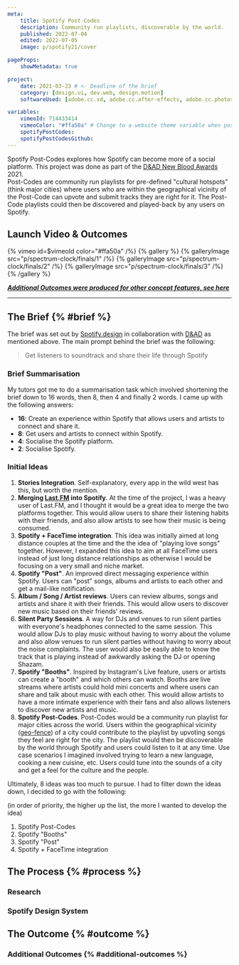 ```yaml
---
meta:
    title: Spotify Post-Codes
    description: Community run playlists, discoverable by the world.
    published: 2022-07-04
    edited: 2022-07-05
    image: p/spotify21/cover

pageProps:
    showMetadata: true

project:
    date: 2021-03-23 # <- Deadline of the brief
    category: [design.ui, dev.web, design.motion]
    softwareUsed: [adobe.cc.xd, adobe.cc.after-effects, adobe.cc.photoshop]

variables:
    vimeoId: 714433414
    vimeoColor: "#ffa50a" # Change to a website theme variable when possible
    spotifyPostCodes: 
    spotifyPostCodesGithub:
---
```

Spotify Post-Codes explores how Spotify can become more of a social platform. This project was done as part of the [D&AD New Blood Awards](https://www.dandad.org/en/d-ad-new-blood-awards/) 2021.  
Post-Codes are community run playlists for pre-defined "cultural hotspots" (think major cities) where users who are within the geographical vicinity of the Post-Code can upvote and submit tracks they are right for it. The Post-Code playlists could then be discovered and played-back by any users on Spotify.

## Launch Video & Outcomes
{% vimeo id=$vimeoId color="#ffa50a" /%}
{% gallery %}
    {% galleryImage src="p/spectrum-clock/finals/1" /%}
    {% galleryImage src="p/spectrum-clock/finals/2" /%}
    {% galleryImage src="p/spectrum-clock/finals/3" /%}
{% /gallery %}

***[Additional Outcomes were produced for other concept features, see here](#additional-outcomes)***

---

## The Brief {% #brief %}
The brief was set out by [Spotify.design](https://spotify.design/) in collaboration with [D&AD](https://www.dandad.org) as mentioned above. The main prompt behind the brief was the following:

> Get listeners to soundtrack and share their life through Spotify

### Brief Summarisation
My tutors got me to do a summarisation task which involved shortening the brief down to 16 words, then 8, then 4 and finally 2 words. I came up with the following answers:
- **16**: Create an experience within Spotify that allows users and artists to connect and share it.
- **8**: Get users and artists to connect within Spotify.
- **4**: Socialise the Spotify platform.
- **2**: Socialise Spotify.

### Initial Ideas
1. **Stories Integration**. Self-explanatory, every app in the wild west has this, but worth the mention.
2. **Merging [Last.FM](https://last.fm/) into Spotify**. At the time of the project, I was a heavy user of Last.FM, and I thought it would be a great idea to merge the two platforms together. This would allow users to share their listening habits with their friends, and also allow artists to see how their music is being consumed.
3. **Spotify + FaceTime integration**. This idea was initially aimed at long distance couples at the time and the the idea of "playing love songs" together. However, I expanded this idea to aim at all FaceTime users instead of just long distance relationships as otherwise I would be focusing on a very small and niche market.
4. **Spotify "Post"**. An improved direct messaging experience within Spotify. Users can "post" songs, albums and artists to each other and get a mail-like notification.
5. **Album / Song / Artist reviews**. Users can review albums, songs and artists and share it with their friends. This would allow users to discover new music based on their friends' reviews.
6. **Silent Party Sessions**. A way for DJs and venues to run silent parties with everyone's headphones connected to the same session. This would allow DJs to play music without having to worry about the volume and also allow venues to run silent parties without having to worry about the noise complaints. The user would also be easily able to know the track that is playing instead of awkwardly asking the DJ or opening Shazam.
7. **Spotify "Booths"**. Inspired by Instagram's Live feature, users or artists can create a "booth" and which others can watch. Booths are live streams where artists could hold mini concerts and where users can share and talk about music with each other. This would allow artists to have a more intimate experience with their fans and also allows listeners to discover new artists and music.
8. **Spotify Post-Codes**. Post-Codes would be a community run playlist for major cities across the world. Users within the geographical vicinity ([geo-fence](https://en.wikipedia.org/wiki/Geo-fence)) of a city could contribute to the playlist by upvoting songs they feel are right for the city. The playlist would then be discoverable by the world through Spotify and users could listen to it at any time. Use case scenarios I imagined involved trying to learn a new language, cooking a new cuisine, etc. Users could tune into the sounds of a city and get a feel for the culture and the people.

Ultimately, 8 ideas was too much to pursue. I had to filter down the ideas down, I decided to go with the following:

(in order of priority, the higher up the list, the more I wanted to develop the idea)
1. Spotify Post-Codes
2. Spotify "Booths"
3. Spotify "Post"
4. Spotify + FaceTime integration

## The Process {% #process %}


### Research

### Spotify Design System

### 

## The Outcome {% #outcome %}

### Additional Outcomes {% #additional-outcomes %}